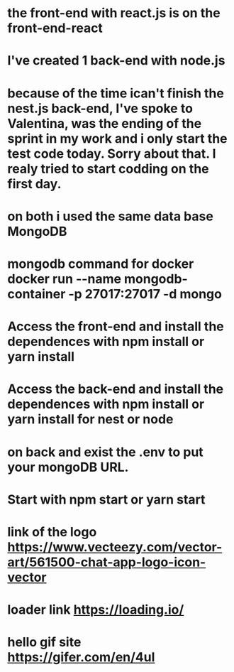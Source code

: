 # the front-end with react.js is on the front-end-react
# I've created 1 back-end with node.js
# because of the time ican't finish the nest.js back-end, I've spoke to Valentina, was the ending of the sprint in my work and i only start the test code today. Sorry about that. I realy tried to start codding on the first day. 

# on both i used the same data base MongoDB 

# mongodb  command for docker docker run --name mongodb-container -p 27017:27017 -d mongo
# Access the front-end and install the dependences with npm install or yarn install
# Access the back-end and install the dependences with npm install or yarn install for nest or node

# on back and exist the .env to put your mongoDB URL.
# Start with npm start or yarn start

# link of the logo https://www.vecteezy.com/vector-art/561500-chat-app-logo-icon-vector
# loader link https://loading.io/
# hello gif site https://gifer.com/en/4ul
